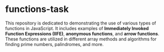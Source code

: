 # functions-task


This repository is dedicated to demonstrating the use of various 
types of functions in JavaScript. It includes 
examples of **Immediately Invoked Function Expressions (IIFE)**, **anonymous functions**, and **arrow functions**. 
These functions are utilized in different array methods and algorithms for finding prime numbers, palindromes, and more.

